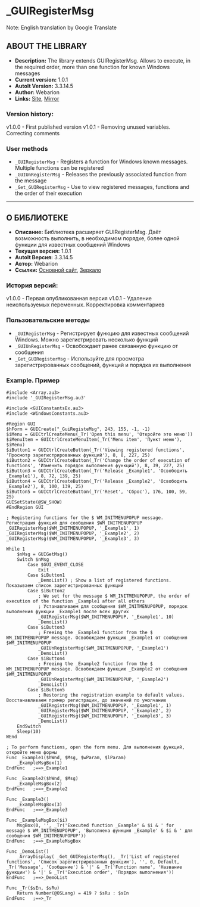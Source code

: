 # _GUIRegisterMsg

Note: English translation by Google Translate

## ABOUT THE LIBRARY ##
- **Description:** The library extends GUIRegisterMsg. Allows to execute, in the required order, more than one function for known Windows messages
- **Current version:** 1.0.1
- **AutoIt Version:** 3.3.14.5
- **Author:** Webarion
- **Links:** [Site](http://webarion.ru "Site"), [Mirror](http://f91974ik.bget.ru "Mirror")

### Version history: ###
v1.0.0 - First published version
v1.0.1 - Removing unused variables. Correcting comments

### User methods ###
- `_GUIRegisterMsg` - Registers a function for Windows known messages. Multiple functions can be registered
- `_GUIUnRegisterMsg` - Releases the previously associated function from the message
- `_Get_GUIRegisterMsg` - Use to view registered messages, functions and the order of their execution
----------

## О БИБЛИОТЕКЕ ##
 - **Описание:** Библиотека расширяет GUIRegisterMsg. Даёт возможность выполнить, в необходимом порядке, более одной функции для известных сообщений Windows
 - **Текущая версия:** 1.0.1
 - **AutoIt Версия:** 3.3.14.5
 - **Автор:** Webarion
 - **Ссылки:** [Основной сайт](http://webarion.ru "Основной сайт"), [Зеркало](http://f91974ik.bget.ru "Зеркало")
 
### История версий: ###
v1.0.0 - Первая опубликованная версия
v1.0.1 - Удаление неиспользуемых переменных. Корректировка комментариев

### Пользовательские методы ###
- `_GUIRegisterMsg` - Регистрирует функцию для известных сообщений Windows. Можно зарегистрировать несколько функций
- `_GUIUnRegisterMsg` - Освобождает ранее связанную функцию от сообщения
- `_Get_GUIRegisterMsg` - Используйте для просмотра зарегистрированных сообщений, функций и порядка их выполнения

### Example. Пример ###

```AutoIt
#include <Array.au3>
#include '_GUIRegisterMsg.au3'

#include <GUIConstantsEx.au3>
#include <WindowsConstants.au3>

#Region GUI
$hForm = GUICreate("_GuiRegisteMsg", 243, 155, -1, -1)
$iMenu = GUICtrlCreateMenu(_Tr('Open this menu', 'Откройте это меню'))
$iMenuItem = GUICtrlCreateMenuItem(_Tr('Menu item', 'Пункт меню'), $iMenu)
$iButton1 = GUICtrlCreateButton(_Tr('Viewing registered functions', 'Просмотр зарегистрированных функций'), 8, 8, 227, 25)
$iButton2 = GUICtrlCreateButton(_Tr('Change the order of execution of functions', 'Изменить порядок выполнения функций'), 8, 39, 227, 25)
$iButton3 = GUICtrlCreateButton(_Tr('Release _Example1', 'Освободить _Example1'), 8, 72, 139, 25)
$iButton4 = GUICtrlCreateButton(_Tr('Release _Example2', 'Освободить _Example2'), 8, 100, 139, 25)
$iButton5 = GUICtrlCreateButton(_Tr('Reset', 'Сброс'), 176, 100, 59, 25)
GUISetState(@SW_SHOW)
#EndRegion GUI

; Registering functions for the $ WM_INITMENUPOPUP message. Регистрация функций для сообщения $WM_INITMENUPOPUP
_GUIRegisterMsg($WM_INITMENUPOPUP, '_Example1', 1)
_GUIRegisterMsg($WM_INITMENUPOPUP, '_Example2', 2)
_GUIRegisterMsg($WM_INITMENUPOPUP, '_Example3', 3)

While 1
	$nMsg = GUIGetMsg()
	Switch $nMsg
		Case $GUI_EVENT_CLOSE
			Exit
		Case $iButton1
			_DemoList() ; Show a list of registered functions. Показываем список зарегистрированных функций
		Case $iButton2
			; We set for the message $ WM_INITMENUPOPUP, the order of execution of the function _Example1 after all others
			; Устанавливаем для сообщения $WM_INITMENUPOPUP, порядок выполнения функции _Example1 после всех других
			_GUIRegisterMsg($WM_INITMENUPOPUP, '_Example1', 10)
			_DemoList()
		Case $iButton3
			; Freeing the _Example1 function from the $ WM_INITMENUPOPUP message. Освобождаем функцию _Example1 от сообщения $WM_INITMENUPOPUP
			_GUIUnRegisterMsg($WM_INITMENUPOPUP, '_Example1')
			_DemoList()
		Case $iButton4
			; Freeing the _Example2 function from the $ WM_INITMENUPOPUP message. Освобождаем функцию _Example2 от сообщения $WM_INITMENUPOPUP
			_GUIUnRegisterMsg($WM_INITMENUPOPUP, '_Example2')
			_DemoList()
		Case $iButton5
			; Restoring the registration example to default values. Восстанавливаем пример регистрации, до значений по умолчанию
			_GUIRegisterMsg($WM_INITMENUPOPUP, '_Example1', 1)
			_GUIRegisterMsg($WM_INITMENUPOPUP, '_Example2', 2)
			_GUIRegisterMsg($WM_INITMENUPOPUP, '_Example3', 3)
			_DemoList()
	EndSwitch
	Sleep(10)
WEnd

; To perform functions, open the form menu. Для выполнения функций, откройте меню формы
Func _Example1($hWnd, $Msg, $wParam, $lParam)
	_ExampleMsgBox(1)
EndFunc   ;==>_Example1

Func _Example2($hWnd, $Msg)
	_ExampleMsgBox(2)
EndFunc   ;==>_Example2

Func _Example3()
	_ExampleMsgBox(3)
EndFunc   ;==>_Example3

Func _ExampleMsgBox($i)
	MsgBox(0, '', _Tr('Executed function _Example' & $i & ' for message $ WM_INITMENUPOPUP', 'Выполнена функция _Example' & $i & ' для сообщения $WM_INITMENUPOPUP'))
EndFunc   ;==>_ExampleMsgBox

Func _DemoList()
	_ArrayDisplay( _Get_GUIRegisterMsg(), _Tr('List of registered functions', 'Список зарегистрированных функции'), '', 0, Default, _Tr('Message', 'Сообщение') & '|' & _Tr('Function name', 'Название функции') & '|' & _Tr('Execution order', 'Порядок выполнения'))
EndFunc   ;==>_DemoList

Func _Tr($sEn, $sRu)
	Return Number(@OSLang) = 419 ? $sRu : $sEn
EndFunc   ;==>_Tr
```
